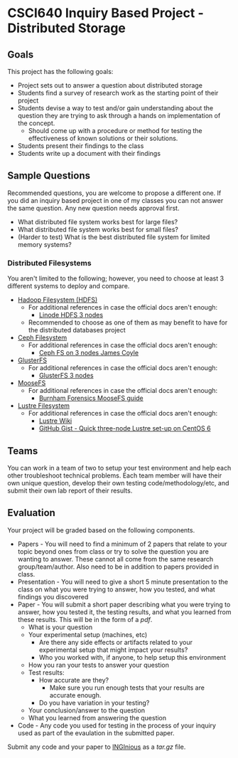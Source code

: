 # CSCI640 Inquiry Based Project - Distributed Storage

## Goals
This project has the following goals:

* Project sets out to answer a question about distributed storage
* Students find a survey of research work as the starting point of their project
* Students devise a way to test and/or gain understanding about the question they are trying to ask through a hands on implementation of the concept.
    * Should come up with a procedure or method for testing the effectiveness of known solutions or their solutions.
* Students present their findings to the class
* Students write up a document with their findings

## Sample Questions

Recommended questions, you are welcome to propose a different one. If you did an inquiry based project in one of my classes you can not answer the same question. Any new question needs approval first.

* What distributed file system works best for large files?
* What distributed file system works best for small files?
* (Harder to test) What is the best distributed file system for limited memory systems?

### Distributed Filesystems

You aren't limited to the following; however, you need to choose at least 3 different systems to deploy and compare.

* [Hadoop Filesystem (HDFS)](https://hadoop.apache.org/docs/stable/hadoop-project-dist/hadoop-common/ClusterSetup.html)
    * For additional references in case the official docs aren't enough:
        * [Linode HDFS 3 nodes](https://www.linode.com/docs/guides/how-to-install-and-set-up-hadoop-cluster/)
    * Recommended to choose as one of them as may benefit to have for the distributed databases project
* [Ceph Filesystem](https://docs.ceph.com/en/latest/install/#recommended-methods)
    * For additional references in case the official docs aren't enough:
        * [Ceph FS on 3 nodes James Coyle](https://www.jamescoyle.net/how-to/1244-create-a-3-node-ceph-storage-cluster)
* [GlusterFS](https://docs.gluster.org/en/latest/Install-Guide/Overview/)
    * For additional references in case the official docs aren't enough:
        * [GlusterFS 3 nodes](https://blog.ruanbekker.com/blog/2019/03/05/setup-a-3-node-replicated-storage-volume-with-glusterfs/)
* [MooseFS](https://moosefs.com/Content/Downloads/moosefs-installation.pdf)
    * For additional references in case the official docs aren't enough:
        * [Burnham Forensics MooseFS guide](https://burnhamforensics.com/2019/04/06/moosefs-build-and-installation-guide/)
* [Lustre Filesystem](https://doc.lustre.org/lustre_manual.pdf)
     * For additional references in case the official docs aren't enough:
        * [Lustre Wiki](https://wiki.lustre.org/Installing_the_Lustre_Software)
        * [GitHub Gist - Quick three-node Lustre set-up on CentOS 6](https://gist.github.com/leonardt/3fadc2ddd77741480d0d)

## Teams

You can work in a team of two to setup your test environment and help each other troubleshoot technical problems. Each team member will have their own unique question, develop their own testing code/methodology/etc, and submit their own lab report of their results.

## Evaluation

Your project will be graded based on the following components.

* Papers - You will need to find a minimum of 2 papers that relate to your topic beyond ones from class or try to solve the question you are wanting to answer. These cannot all come from the same research group/team/author. Also need to be in addition to papers provided in class.
* Presentation - You will need to give a short 5 minute presentation to the class on what you were trying to answer, how you tested, and what findings you discovered
* Paper - You will submit a short paper describing what you were trying to answer, how you tested it, the testing results, and what you learned from these results. This will be in the form of a *pdf*.
    * What is your question
    * Your experimental setup (machines, etc)
        * Are there any side effects or artifacts related to your experimental setup that might impact your results?
        * Who you worked with, if anyone, to help setup this environment
    * How you ran your tests to answer your question
    * Test results:
        * How accurate are they?
            * Make sure you run enough tests that your results are accurate enough.
        * Do you have variation in your testing?
    * Your conclusion/answer to the question
    * What you learned from answering the question
* Code - Any code you used for testing in the process of your inquiry used as part of the evaulation in the submitted paper.

Submit any code and your paper to [INGInious](https://inginious.csuchico.edu) as a *tar.gz* file.

